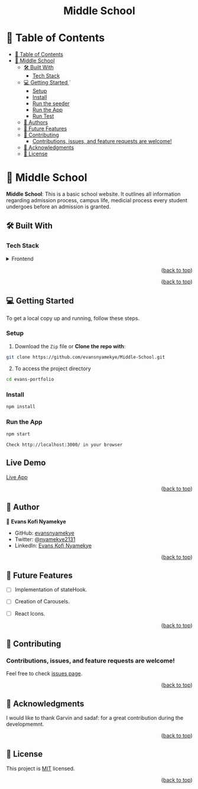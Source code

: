 <a name="readme-top"></a>

<div align="center">

  <h1><b>Middle School</b></h1>

</div>

# 📗 Table of Contents

- [📗 Table of Contents](#-table-of-contents)
- [📖 Middle School ](#-rail-recipe-app-)
  - [🛠 Built With ](#-built-with-)
    - [Tech Stack ](#tech-stack-)
  - [💻 Getting Started ](#-getting-started-)`
    - [Setup](#setup)
    - [Install](#install)
    - [Run the seeder](#run-the-seeder)
    - [Run the App](#run-the-app)
    - [Run Test](#run-test)
  - [👥 Authors ](#-authors-)
  - [🔭 Future Features ](#-future-features-)
  - [🤝 Contributing ](#-contributing-)
    - [Contributions, issues, and feature requests are welcome!](#contributions-issues-and-feature-requests-are-welcome)
  - [🙏 Acknowledgments ](#-acknowledgments-)
  - [📝 License ](#-license-)

# 📖 Middle School <a name="about-project"></a>

**Middle School**: This is a basic school website. It outlines all information regarding admission process, campus life, medicial process every student undergoes before an 
admission is granted. 

## 🛠 Built With <a name="built-with"></a>

### Tech Stack <a name="tech-stack"></a>

<details>
  <summary>Frontend</summary>
  <ul>
    <li><a href=https://www.w3schools.com/html/>HTML5</a></li>
    <li><a https://www.w3schools.com/css/>CSS3</a></li>
    <li><a href="https://www.javascript.com/">Javascript</a></li>
  </ul>
</details>

<p align="right">(<a href="#readme-top">back to top</a>)</p>

<p align="right">(<a href="#readme-top">back to top</a>)</p>

## 💻 Getting Started <a name="getting-started"></a>

To get a local copy up and running, follow these steps.

### Setup

1. Download the `Zip` file or **Clone the repo with**:

```bash
git clone https://github.com/evansnyamekye/Middle-School.git
```

2. To access the project directory

```bash
cd evans-portfolio
```

### Install

```bash
npm install

```
### Run the App

```bash
npm start
```

```npm start
Check http://localhost:3000/ in your browser
```
## Live Demo
[Live App](https://vercel.com/evansnyamekye/evans-portfolio)
<p align="right">(<a href="#readme-top">back to top</a>)</p>

## 👥 Author <a name='author'></a>

👤 **Evans Kofi Nyamekye**
- GitHub: [evansnyamekye](https://github.com/evansnyamekye)
- Twitter: [@nyamekye2131](https://twitter.com/nyamekye2131)
- LinkedIn: [Evans Kofi Nyamekye](https://www.linkedin.com/in/evans-kofi-nyamekye-1980a4117/)

<p align="right">(<a href="#readme-top">back to top</a>)</p>

## 🔭 Future Features <a name='future-features'></a>

- [ ] Implementation of stateHook.
- [ ] Creation of Carousels.
- [ ] React Icons.


<p align="right">(<a href="#readme-top">back to top</a>)</p>

## 🤝 Contributing <a name="contributing"></a>

### Contributions, issues, and feature requests are welcome!

Feel free to check [issues page](https://github.com/evansnyamekye/evans-portfolio/issues/4).

<p align="right">(<a href="#readme-top">back to top</a>)</p>
<!-- ACKNOWLEDGEMENTS -->

## 🙏 Acknowledgments <a name="acknowledgements"></a>

I would like to thank Garvin and sadaf: for a great contribution during the developmemnt. 

<p align="right">(<a href="#readme-top">back to top</a>)</p>

## 📝 License <a name="license"></a>

This project is [MIT](./LICENSE) licensed.

<p align="right">(<a href="#readme-top">back to top</a>)</p>
